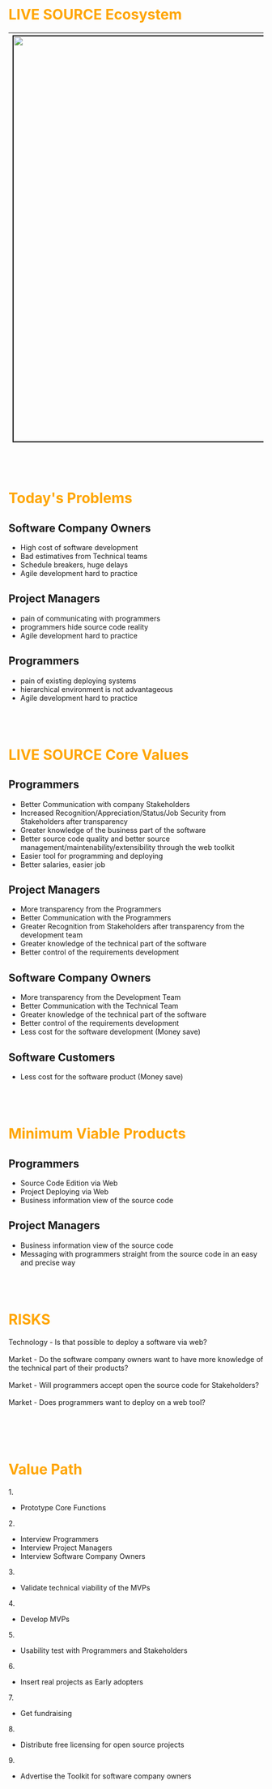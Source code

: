<br>
<h1><font color='orange'> LIVE SOURCE Ecosystem </font></h1>

<table><thead><th><img width='800px' border='2' src='http://agiledoc.googlecode.com/svn/wiki/LiveSourceEcosystem.jpg'></th></thead><tbody></tbody></table>

<br><br>

<h1><font color='orange'>Today's Problems</font></h1>

<h2>Software Company Owners</h2>
<ul><li>High cost of software development<br>
</li><li>Bad estimatives from Technical teams<br>
</li><li>Schedule breakers, huge delays<br>
</li><li>Agile development hard to practice</li></ul>

<h2>Project Managers</h2>
<ul><li>pain of communicating with programmers<br>
</li><li>programmers hide source code reality<br>
</li><li>Agile development hard to practice</li></ul>

<h2>Programmers</h2>
<ul><li>pain of existing deploying systems<br>
</li><li>hierarchical environment is not advantageous<br>
</li><li>Agile development hard to practice</li></ul>

<br><br>

<h1><font color='orange'>LIVE SOURCE Core Values</font></h1>

<h2>Programmers</h2>
<ul><li>Better Communication with company Stakeholders<br>
</li><li>Increased Recognition/Appreciation/Status/Job Security from Stakeholders after transparency<br>
</li><li>Greater knowledge of the business part of the software<br>
</li><li>Better source code quality and better source management/maintenability/extensibility through the web toolkit<br>
</li><li>Easier tool for programming and deploying<br>
</li><li>Better salaries, easier job</li></ul>

<h2>Project Managers</h2>
<ul><li>More transparency from the Programmers<br>
</li><li>Better Communication with the Programmers<br>
</li><li>Greater Recognition from Stakeholders after transparency from the development team<br>
</li><li>Greater knowledge of the technical part of the software<br>
</li><li>Better control of the requirements development</li></ul>


<h2>Software Company Owners</h2>
<ul><li>More transparency from the Development Team<br>
</li><li>Better Communication with the Technical Team<br>
</li><li>Greater knowledge of the technical part of the software<br>
</li><li>Better control of the requirements development<br>
</li><li>Less cost for the software development (Money save)</li></ul>


<h2>Software Customers</h2>
<ul><li>Less cost for the software product (Money save)</li></ul>

<br><br>

<h1><font color='orange'>Minimum Viable Products</font></h1>

<h2>Programmers</h2>
<ul><li>Source Code Edition via Web<br>
</li><li>Project Deploying via Web<br>
</li><li>Business information view of the source code</li></ul>

<h2>Project Managers</h2>
<ul><li>Business information view of the source code<br>
</li><li>Messaging with programmers straight from the source code in an easy and precise way</li></ul>


<br><br>
<h1><font color='orange'>RISKS</font></h1>

Technology - Is that possible to deploy a software via web?<br>
<br>
Market - Do the software company owners want to have more knowledge of the technical part of their products?<br>
<br>
Market - Will programmers accept open the source code for Stakeholders?<br>
<br>
Market - Does programmers want to deploy on a web tool?<br>
<br>
<br>
<br><br>
<h1><font color='orange'>Value Path</font></h1>

1.<br>
<ul><li>Prototype Core Functions</li></ul>

2.<br>
<ul><li>Interview Programmers<br>
</li><li>Interview Project Managers<br>
</li><li>Interview Software Company Owners</li></ul>

3.<br>
<ul><li>Validate technical viability of the MVPs</li></ul>

4.<br>
<ul><li>Develop MVPs</li></ul>

5.<br>
<ul><li>Usability test with Programmers and Stakeholders</li></ul>

6.<br>
<ul><li>Insert real projects as Early adopters</li></ul>

7.<br>
<ul><li>Get fundraising</li></ul>

8.<br>
<ul><li>Distribute free licensing for open source projects</li></ul>

9.<br>
<ul><li>Advertise the Toolkit for software company owners